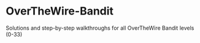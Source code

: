 # OverTheWire-Bandit
Solutions and step-by-step walkthroughs for all OverTheWire Bandit levels (0-33)
